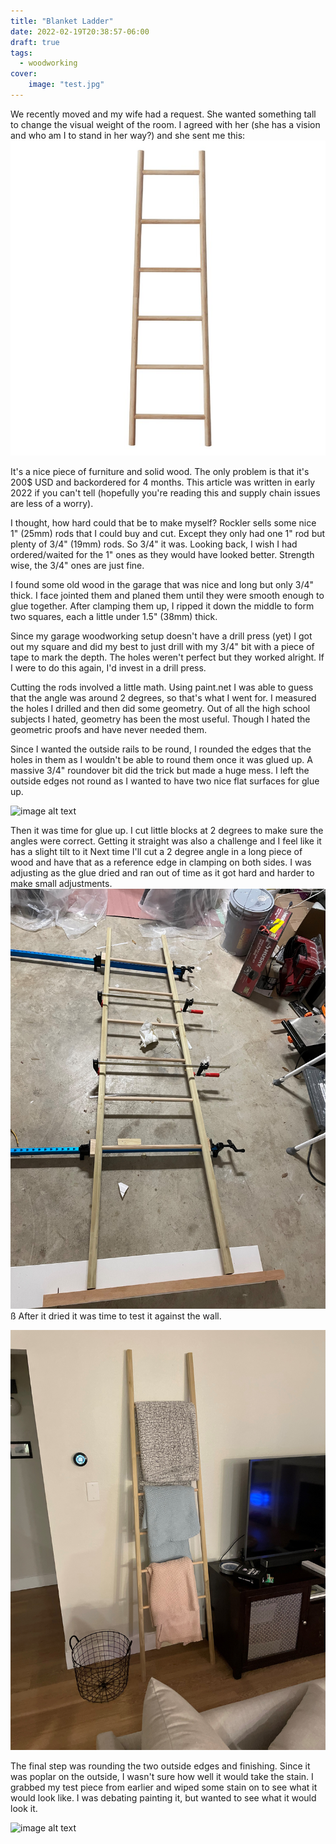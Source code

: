 ```yaml
---
title: "Blanket Ladder"
date: 2022-02-19T20:38:57-06:00
draft: true
tags:
  - woodworking
cover:
    image: "test.jpg"
---
```


We recently moved and my wife had a request.
She wanted something tall to change the visual weight of the room.
I agreed with her (she has a vision and who am I to stand in her way?) and she sent me this:
![image alt text](Decorative+Bamboo+6+ft+Blanket+Ladder.jpg)

It's a nice piece of furniture and solid wood.
The only problem is that it's 200$ USD and backordered for 4 months.
This article was written in early 2022 if you can't tell (hopefully you're reading this and supply chain issues are less of a worry).

I thought, how hard could that be to make myself?
Rockler sells some nice 1" (25mm) rods that I could buy and cut.
Except they only had one 1" rod but plenty of 3/4" (19mm) rods.
So 3/4" it was.
Looking back, I wish I had ordered/waited for the 1" ones as they would have looked better.
Strength wise, the 3/4" ones are just fine.

I found some old wood in the garage that was nice and long but only 3/4" thick.
I face jointed them and planed them until they were smooth enough to glue together.
After clamping them up, I ripped it down the middle to form two squares, each a little under 1.5" (38mm) thick.

Since my garage woodworking setup doesn't have a drill press (yet) I got out my square and did my best to just drill with my 3/4" bit with a piece of tape to mark the depth.
The holes weren't perfect but they worked alright. If I were to do this again, I'd invest in a drill press.

Cutting the rods involved a little math.
Using paint.net I was able to guess that the angle was around 2 degrees, so that's what I went for.
I measured the holes I drilled and then did some geometry.
Out of all the high school subjects I hated, geometry has been the most useful.
Though I hated the geometric proofs and have never needed them.

Since I wanted the outside rails to be round, I rounded the edges that the holes in them as I wouldn't be able to round them once it was glued up.
A massive 3/4" roundover bit did the trick but made a huge mess.
I left the outside edges not round as I wanted to have two nice flat surfaces for glue up.

![image alt text](rounding_test.jpg)

Then it was time for glue up.
I cut little blocks at 2 degrees to make sure the angles were correct.
Getting it straight was also a challenge and I feel like it has a slight tilt to it
Next time I'll cut a 2 degree angle in a long piece of wood and have that as a reference edge in clamping on both sides.
I was adjusting as the glue dried and ran out of time as it got hard and harder to make small adjustments.
![image alt text](glue_up.jpg)
ß
After it dried it was time to test it against the wall.

![image alt text](test.jpg)

The final step was rounding the two outside edges and finishing.
Since it was poplar on the outside, I wasn't sure how well it would take the stain.
I grabbed my test piece from earlier and wiped some stain on to see what it would look like.
I was debating painting it, but wanted to see what it would look it.

![image alt text](stain_test.jpg)